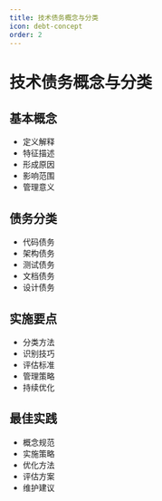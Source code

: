 ```yaml
---
title: 技术债务概念与分类
icon: debt-concept
order: 2
---
```


# 技术债务概念与分类

## 基本概念
- 定义解释
- 特征描述
- 形成原因
- 影响范围
- 管理意义

## 债务分类
- 代码债务
- 架构债务
- 测试债务
- 文档债务
- 设计债务

## 实施要点
- 分类方法
- 识别技巧
- 评估标准
- 管理策略
- 持续优化

## 最佳实践
- 概念规范
- 实施策略
- 优化方法
- 评估方案
- 维护建议
